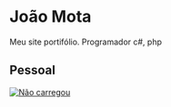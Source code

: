 # João Mota

Meu site portifólio.
Programador c#, php

## Pessoal

[![Não carregou](https://media.tenor.com/1a4HtGbfa20AAAAM/see-you-soon-bye.gif)](https://www.youtube.com/?hl=pt&gl=BR)
